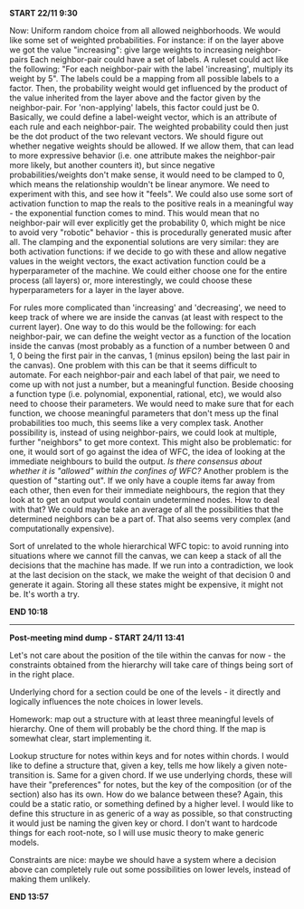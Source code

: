 **START 22/11 9:30**

Now: Uniform random choice from all allowed neighborhoods. 
We would like some set of weighted probabilities.
For instance: if on the layer above we got the value "increasing": give large weights to increasing neighbor-pairs
Each neighbor-pair could have a set of labels. A ruleset could act like the following: "For each neighbor-pair with the label 'increasing', multiply its weight by 5".
The labels could be a mapping from all possible labels to a factor. Then, the probability weight would get influenced by the product of the value inherited from the layer above and the factor given by the neighbor-pair. For 'non-applying' labels, this factor could just be 0. Basically, we could define a label-weight vector, which is an attribute of each rule and each neighbor-pair. The weighted probability could then just be the dot product of the two relevant vectors. We should figure out whether negative weights should be allowed. If we allow them, that can lead to more expressive behavior (i.e. one attribute makes the neighbor-pair more likely, but another counters it), but since negative probabilities/weights don't make sense, it would need to be clamped to 0, which means the relationship wouldn't be linear anymore. We need to experiment with this, and see how it "feels". We could also use some sort of activation function to map the reals to the positive reals in a meaningful way - the exponential function comes to mind. This would mean that no neighbor-pair will ever explicitly get the probability 0, which might be nice to avoid very "robotic" behavior - this is procedurally generated music after all. The clamping and the exponential solutions are very similar: they are both activation functions: if we decide to go with these and allow negative values in the weight vectors, the exact activation function could be a hyperparameter of the machine. We could either choose one for the entire process (all layers) or, more interestingly, we could choose these hyperparameters for a layer in the layer above.

For rules more complicated than 'increasing' and  'decreasing', we need to keep track of where we are inside the canvas (at least with respect to the current layer).
One way to do this would be the following: for each neighbor-pair, we can define the weight vector as a function of the location inside the canvas (most probably as a function of a number between 0 and 1, 0 being the first pair in the canvas, 1 (minus epsilon) being the last pair in the canvas). One problem with this can be that it seems difficult to automate. For each neighbor-pair and each label of that pair, we need to come up with not just a number, but a meaningful function. Beside choosing a function type (i.e. polynomial, exponential, rational, etc), we would also need to choose their parameters. We would need to make sure that for each function, we choose meaningful parameters that don't mess up the final probabilities too much, this seems like a very complex task.
Another possibility is, instead of using neighbor-pairs, we could look at multiple, further "neighbors" to get more context. This might also be problematic: for one, it would sort of go against the idea of WFC, the idea of looking at the immediate neighbours to build the output. *Is there consensus about whether it is "allowed" within the confines of WFC?* Another problem is the question of "starting out". If we only have a couple items far away from each other, then even for their immediate neighbours, the region that they look at to get an output would contain undetermined nodes. How to deal with that? We could maybe take an average of all the possibilities that the determined neighbors can be a part of. That also seems very complex (and computationally expensive).

Sort of unrelated to the whole hierarchical WFC topic: to avoid running into situations where we cannot fill the canvas, we can keep a stack of all the decisions that the machine has made. If we run into a contradiction, we look at the last decision on the stack, we make the weight of that decision 0 and generate it again. Storing all these states might be expensive, it might not be. It's worth a try.

**END 10:18**

---

**Post-meeting mind dump - START 24/11 13:41**

Let's not care about the position of the tile within the canvas for now - the constraints obtained from the hierarchy will take care of things being sort of in the right place.

Underlying chord for a section could be one of the levels - it directly and logically influences the note choices in lower levels.

Homework: map out a structure with at least three meaningful levels of hierarchy. One of them will probably be the chord thing. If the map is somewhat clear, start implementing it.

Lookup structure for notes within keys and for notes within chords. I would like to define a structure that, given a key, tells me how likely a given note-transition is. Same for a given chord.
If we use underlying chords, these will have their "preferences" for notes, but the key of the composition (or of the section) also has its own. How do we balance between these? Again, this could be a static ratio, or something defined by a higher level.
I would like to define this structure in as generic of a way as possible, so that constructing it would just be naming the given key or chord. I don't want to hardcode things for each root-note, so I will use music theory to make generic models.

Constraints are nice: maybe we should have a system where a decision above can completely rule out some possibilities on lower levels, instead of making them unlikely.

**END 13:57**